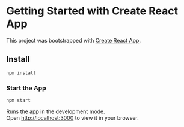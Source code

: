 # Getting Started with Create React App

This project was bootstrapped with [Create React App](https://github.com/facebook/create-react-app).

## Install
```npm install```


### Start the App
```npm start```

Runs the app in the development mode.\
Open [http://localhost:3000](http://localhost:3000) to view it in your browser.
